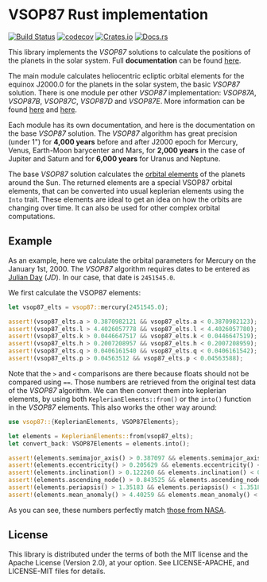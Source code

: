 # VSOP87 Rust implementation

[![Build Status][build_badge]][build_link]
[![codecov](https://codecov.io/gh/Razican/vsop87-rs/branch/main/graph/badge.svg)](https://codecov.io/gh/Razican/vsop87-rs)
[![Crates.io](https://img.shields.io/crates/v/vsop87.svg)](https://crates.io/crates/vsop87)
[![Docs.rs](https://docs.rs/vsop87/badge.svg)](https://docs.rs/vsop87)

[build_badge]: https://github.com/Razican/vsop87-rs/actions/workflows/rust.yml/badge.svg?event=push&branch=main
[build_link]: https://github.com/Razican/vsop87-rs/actions/workflows/rust.yml?query=event%3Apush+branch%3Amain

This library implements the *VSOP87* solutions to calculate the positions of the planets in the
solar system. Full **documentation** can be found [here][docs_link].

The main module calculates heliocentric ecliptic orbital elements for the equinox J2000.0 for
the planets in the solar system, the basic *VSOP87* solution. There is one module per other
*VSOP87* implementation: *VSOP87A*, *VSOP87B*, *VSOP87C*, *VSOP87D* and *VSOP87E*. More
information can be found [here][vsop87_compute] and [here][vsop87_wiki].

Each module has its own documentation, and here is the documentation on the base *VSOP87*
solution. The *VSOP87* algorithm has great precision (under 1") for **4,000 years** before and
after J2000 epoch for Mercury, Venus, Earth-Moon barycenter and Mars, for **2,000 years** in
the case of Jupiter and Saturn and for **6,000 years** for Uranus and Neptune.

The base *VSOP87* solution calculates the [orbital elements][orb_elem_wiki] of the planets around
the Sun. The returned elements are a special VSOP87 orbital elements, that can be converted into
usual keplerian elements using the `Into` trait. These elements are ideal to get an idea on how
the orbits are changing over time. It can also be used for other complex orbital computations.

## Example

As an example, here we calculate the orbital parameters for Mercury on the January 1st, 2000.
The *VSOP87* algorithm requires dates to be entered as
[Julian Day][julian_day_wiki] (*JD*). In our case, that date is
`2451545.0`.

We first calculate the VSOP87 elements:

```rust
let vsop87_elts = vsop87::mercury(2451545.0);

assert!(vsop87_elts.a > 0.3870982121 && vsop87_elts.a < 0.3870982123);
assert!(vsop87_elts.l > 4.4026057778 && vsop87_elts.l < 4.4026057780);
assert!(vsop87_elts.k > 0.0446647517 && vsop87_elts.k < 0.0446647519);
assert!(vsop87_elts.h > 0.2007208957 && vsop87_elts.h < 0.2007208959);
assert!(vsop87_elts.q > 0.0406161540 && vsop87_elts.q < 0.0406161542);
assert!(vsop87_elts.p > 0.04563512 && vsop87_elts.p < 0.04563588);
```

Note that the `>` and `<` comparisons are there because floats should not be compared using
`==`. Those numbers are retrieved from the original test data of the *VSOP87* algorithm.
We can then convert them into keplerian elements, by using both `KeplerianElements::from()` or
the `into()` function in the *VSOP87* elements. This also works the other way around:

```rust
use vsop87::{KeplerianElements, VSOP87Elements};

let elements = KeplerianElements::from(vsop87_elts);
let convert_back: VSOP87Elements = elements.into();

assert!(elements.semimajor_axis() > 0.387097 && elements.semimajor_axis() < 0.387099);
assert!(elements.eccentricity() > 0.205629 && elements.eccentricity() < 0.205631);
assert!(elements.inclination() > 0.122260 && elements.inclination() < 0.122261);
assert!(elements.ascending_node() > 0.843525 && elements.ascending_node() < 0.843527);
assert!(elements.periapsis() > 1.35183 && elements.periapsis() < 1.35185);
assert!(elements.mean_anomaly() > 4.40259 && elements.mean_anomaly() < 4.40261);
```

As you can see, these numbers perfectly match [those from NASA][nasa_mercury_facts].

## License

This library is distributed under the terms of both the MIT license and the
Apache License (Version 2.0), at your option. See LICENSE-APACHE, and LICENSE-MIT files for
details.

[docs_link]: https://docs.rs/vsop87/
[vsop87_compute]: https://www.caglow.com/info/compute/vsop87
[vsop87_wiki]: https://en.wikipedia.org/wiki/VSOP_(planets)
[julian_day_wiki]: https://en.wikipedia.org/wiki/Julian_day
[orb_elem_wiki]: https://en.wikipedia.org/wiki/Orbital_elements
[nasa_mercury_facts]: https://solarsystem.nasa.gov/planets/mercury/facts